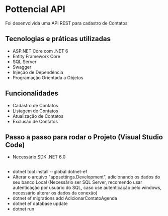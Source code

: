 # Pottencial API 

Foi desenvolvida uma API REST para cadastro de Contatos

## Tecnologias e práticas utilizadas
- ASP.NET Core com .NET 6
- Entity Framework Core
- SQL Server
- Swagger
- Injeção de Dependência
- Programação Orientada a Objetos

## Funcionalidades
- Cadastro de Contatos
- Listagem de Contatos
- Atualização de Contatos
- Exclusão de Contatos

## Passo a passo para rodar o Projeto (Visual Studio Code)
- Necessário SDK .NET 6.0 
##
- dotnet tool install --global dotnet-ef
- Alterar o arquivo "appsettings.Development", adicionando os dados do seu banco Local (Necessário ser SQL Server, recomendo usar autenticação por usuário do SQL, caso use autenticação pelo windows, necessário alterar os dados da conexão)
- dotnet ef migrations add AdicionarContatoAgenda 
- dotnet ef database update
- dotnet run
